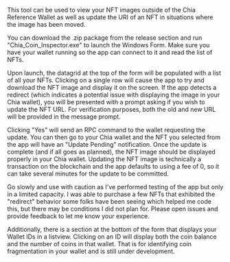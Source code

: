 This tool can be used to view your NFT images outside of the Chia Reference Wallet as well as update the URI of an NFT in situations where the image has been moved.

You can download the .zip package from the release section and run "Chia_Coin_Inspector.exe" to launch the Windows Form.  Make sure you have your wallet running so the app can connect to it and read the list of NFTs.

Upon launch, the datagrid at the top of the form will be populated with a list of all your NFTs.  Clicking on a single row will cause the app to try and download the NFT image and display it on the screen.  If the app detects a redirect (which indicates a potential issue with displaying the image in your Chia wallet), you will be presented with a prompt asking if you wish to update the NFT URL. For verification purposes, both the old and new URL will be provided in the message prompt.

Clicking "Yes" will send an RPC command to the wallet requesting the update.  You can then go to your Chia wallet and the NFT you selected from the app will have an "Update Pending" notification.  Once the update is complete (and if all goes as planned), the NFT image should be displayed properly in your Chia wallet. Updating the NFT image is technically a transaction on the blockchain and the app defaults to using a fee of 0, so it can take several minutes for the update to be committed.

Go slowly and use with caution as I've performed testing of the app but only in a limited capacity.  I was able to purchase a few NFTs that exhibited the "redirect" behavior some folks have been seeing which helped me code this, but there may be conditions I did not plan for.  Please open issues and provide feedback to let me know your experience.

Additionally, there is a section at the bottom of the form that displays your Wallet IDs in a listview.  Clicking on an ID will display both the coin balance and the number of coins in that wallet. That is for identifying coin fragmentation in your wallet and is still under development.
